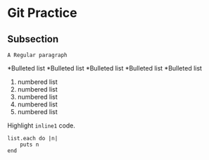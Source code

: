 # Git Practice

## Subsection

    A Regular paragraph

*Bulleted list
*Bulleted list
*Bulleted list
*Bulleted list
*Bulleted list

1. numbered list 
1. numbered list 
1. numbered list 
1. numbered list 
1. numbered list 

Highlight `inline1` code.

```
list.each do |n|
    puts n
end
```